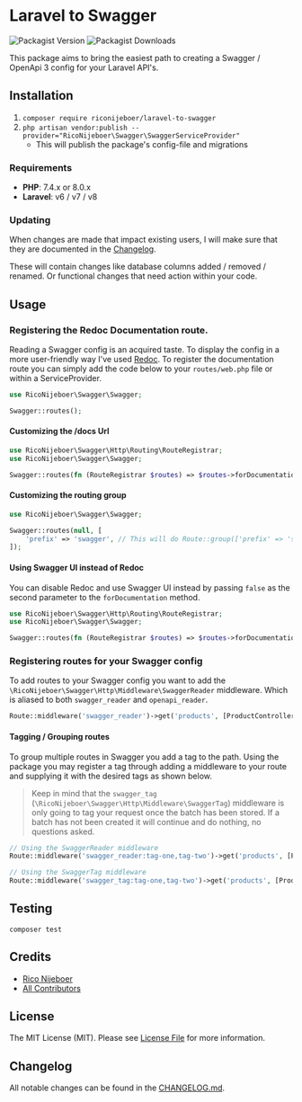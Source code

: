 # Laravel to Swagger

![Packagist Version](https://img.shields.io/packagist/v/riconijeboer/laravel-to-swagger)
![Packagist Downloads](https://img.shields.io/packagist/dm/riconijeboer/laravel-to-swagger)

This package aims to bring the easiest path to creating a Swagger / OpenApi 3 config for your Laravel API's.

## Installation

1. `composer require riconijeboer/laravel-to-swagger`
1. `php artisan vendor:publish --provider="RicoNijeboer\Swagger\SwaggerServiceProvider"`
    - This will publish the package's config-file and migrations

### Requirements

- **PHP**: 7.4.x or 8.0.x
- **Laravel**: v6 / v7 / v8

### Updating

When changes are made that impact existing users, I will make sure that they are documented in the [Changelog](#changelog).

These will contain changes like database columns added / removed / renamed. Or functional changes that need action within your code.

## Usage

### Registering the Redoc Documentation route.

Reading a Swagger config is an acquired taste. To display the config in a more user-friendly way I've used [Redoc](https://github.com/Redocly/redoc). To register the documentation route you can simply
add the code below to your `routes/web.php` file or within a ServiceProvider.

```php
use RicoNijeboer\Swagger\Swagger;

Swagger::routes();
```

#### Customizing the /docs Url

```php
use RicoNijeboer\Swagger\Http\Routing\RouteRegistrar;
use RicoNijeboer\Swagger\Swagger;

Swagger::routes(fn (RouteRegistrar $routes) => $routes->forDocumentation('/different-url/docs'));
```

#### Customizing the routing group

```php
use RicoNijeboer\Swagger\Swagger;

Swagger::routes(null, [
    'prefix' => 'swagger', // This will do Route::group(['prefix' => 'swagger']) under the hood.
]);
```

#### Using Swagger UI instead of Redoc

You can disable Redoc and use Swagger UI instead by passing `false` as the second parameter to the `forDocumentation` method.

```php
use RicoNijeboer\Swagger\Http\Routing\RouteRegistrar;
use RicoNijeboer\Swagger\Swagger;

Swagger::routes(fn (RouteRegistrar $routes) => $routes->forDocumentation('/docs', false));
```

### Registering routes for your Swagger config

To add routes to your Swagger config you want to add the `\RicoNijeboer\Swagger\Http\Middleware\SwaggerReader` middleware. Which is aliased to both `swagger_reader` and `openapi_reader`.

```php
Route::middleware('swagger_reader')->get('products', [ProductController::class,'index']);
```

#### Tagging / Grouping routes

To group multiple routes in Swagger you add a tag to the path. Using the package you may register a tag through adding a middleware to your route and supplying it with the desired tags as shown below.

> Keep in mind that the `swagger_tag` (`\RicoNijeboer\Swagger\Http\Middleware\SwaggerTag`) middleware is only going to tag your request once the batch has been stored.
> If a batch has not been created it will continue and do nothing, no questions asked.

```php
// Using the SwaggerReader middleware
Route::middleware('swagger_reader:tag-one,tag-two')->get('products', [ProductController::class,'index']);

// Using the SwaggerTag middleware
Route::middleware('swagger_tag:tag-one,tag-two')->get('products', [ProductController::class,'index']);
```

## Testing

```
composer test
```

## Credits

- [Rico Nijeboer](https://github.com/RicoNijeboer/)
- [All Contributors](https://github.com/RicoNijeboer/laravel-to-swagger/graphs/contributors)

## License

The MIT License (MIT). Please see [License File](LICENSE.md) for more information.

## Changelog

All notable changes can be found in the [CHANGELOG.md](docs/CHANGELOG.md).
